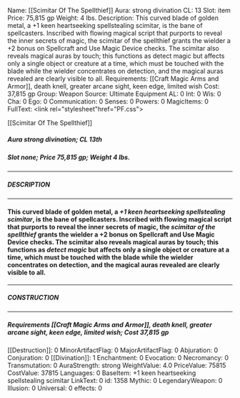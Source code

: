 Name: [[Scimitar Of The Spellthief]]
Aura: strong divination
CL: 13
Slot: item
Price: 75,815 gp
Weight: 4 lbs.
Description: This curved blade of golden metal, a +1 keen heartseeking spellstealing scimitar, is the bane of spellcasters. Inscribed with flowing magical script that purports to reveal the inner secrets of magic, the scimitar of the spellthief grants the wielder a +2 bonus on Spellcraft and Use Magic Device checks. The scimitar also reveals magical auras by touch; this functions as detect magic but affects only a single object or creature at a time, which must be touched with the blade while the wielder concentrates on detection, and the magical auras revealed are clearly visible to all.
Requirements: [[Craft Magic Arms and Armor]], death knell, greater arcane sight, keen edge, limited wish
Cost: 37,815 gp
Group: Weapon
Source: Ultimate Equipment
AL: 0
Int: 0
Wis: 0
Cha: 0
Ego: 0
Communication: 0
Senses: 0
Powers: 0
MagicItems: 0
FullText: <link rel="stylesheet"href="PF.css"><div class="heading"><p class="alignleft">[[Scimitar Of The Spellthief]]</p><div style="clear: both;"></div></div><div><h5><b>Aura </b>strong divination; <b>CL </b>13th</h5><h5><b>Slot </b>none; <b>Price </b>75,815 gp; <b>Weight </b>4 lbs.</h5></div><hr/><div><h5><b>DESCRIPTION</b></h5></div><hr/><div><h4><p>This curved blade of golden metal, a <i>+1 keen heartseeking spellstealing scimitar</i>, is the bane of spellcasters. Inscribed with flowing magical script that purports to reveal the inner secrets of magic, the <i>scimitar of the spellthief</i> grants the wielder a +2 bonus on Spellcraft and Use Magic Device checks. The scimitar also reveals magical auras by touch; this functions as <i>detect magic</i> but affects only a single object or creature at a time, which must be touched with the blade while the wielder concentrates on detection, and the magical auras revealed are clearly visible to all.</p></h4></div><hr/><div><h5><b>CONSTRUCTION</b></h5></div><hr/><div><h5><b>Requirements </b>[[Craft Magic Arms and Armor]], <i>death knell</i>, <i>greater arcane sight</i>, <i>keen edge</i>, <i>limited wish</i>; <b>Cost </b>37,815 gp</h5></div>
[[Destruction]]: 0
MinorArtifactFlag: 0
MajorArtifactFlag: 0
Abjuration: 0
Conjuration: 0
[[Divination]]: 1
Enchantment: 0
Evocation: 0
Necromancy: 0
Transmutation: 0
AuraStrength: strong
WeightValue: 4.0
PriceValue: 75815
CostValue: 37815
Languages: 0
BaseItem: +1 keen heartseeking spellstealing scimitar
LinkText: 0
id: 1358
Mythic: 0
LegendaryWeapon: 0
Illusion: 0
Universal: 0
effects: 0

